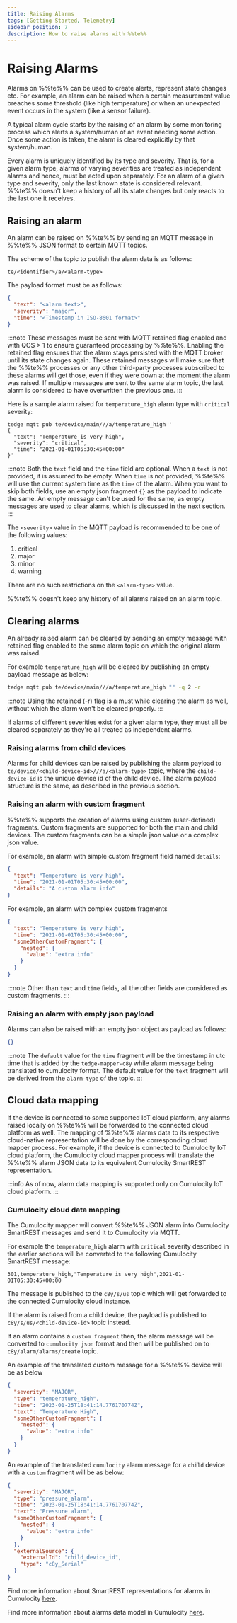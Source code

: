 ```yaml
---
title: Raising Alarms
tags: [Getting Started, Telemetry]
sidebar_position: 7
description: How to raise alarms with %%te%%
---
```


# Raising Alarms

Alarms on %%te%% can be used to create alerts, represent state changes etc.
For example, an alarm can be raised when a certain measurement value breaches some threshold (like high temperature) or when an unexpected event occurs in the system (like a sensor failure).

A typical alarm cycle starts by the raising of an alarm by some monitoring process which alerts a system/human of an event needing some action.
Once some action is taken, the alarm is cleared explicitly by that system/human.

Every alarm is uniquely identified by its type and severity.
That is, for a given alarm type, alarms of varying severities are treated as independent alarms and hence, must be acted upon separately.
For an alarm of a given type and severity, only the last known state is considered relevant.
%%te%% doesn't keep a history of all its state changes but only reacts to the last one it receives.


## Raising an alarm

An alarm can be raised on %%te%% by sending an MQTT message in %%te%% JSON format to certain MQTT topics.

The scheme of the topic to publish the alarm data is as follows:

```text title="Topic"
te/<identifier>/a/<alarm-type>
```

The payload format must be as follows:

```json title="Payload"
{
  "text": "<alarm text>",
  "severity": "major",
  "time": "<Timestamp in ISO-8601 format>"
}
```

:::note
These messages must be sent with MQTT retained flag enabled and with QOS > 1 to ensure guaranteed processing by %%te%%.
Enabling the retained flag ensures that the alarm stays persisted with the MQTT broker until its state changes again.
These retained messages will make sure that the %%te%% processes or any other third-party processes subscribed to these alarms will get those,
even if they were down at the moment the alarm was raised.
If multiple messages are sent to the same alarm topic, the last alarm is considered to have overwritten the previous one.
:::

Here is a sample alarm raised for `temperature_high` alarm type with `critical` severity:

```te2mqtt formats=v1
tedge mqtt pub te/device/main///a/temperature_high '
{
  "text": "Temperature is very high",
  "severity": "critical",
  "time": "2021-01-01T05:30:45+00:00"
}'
```

:::note
Both the `text` field and the `time` field are optional.
When a `text` is not provided, it is assumed to be empty.
When `time` is not provided, %%te%% will use the current system time as the `time` of the alarm.
When you want to skip both fields, use an empty json fragment `{}` as the payload to indicate the same.
An empty message can't be used for the same, as empty messages are used to clear alarms, which is discussed in the next section.
:::

The `<severity>` value in the MQTT payload is recommended to be one of the following values:

1. critical
2. major
3. minor
4. warning

There are no such restrictions on the `<alarm-type>` value.

%%te%% doesn't keep any history of all alarms raised on an alarm topic.

## Clearing alarms

An already raised alarm can be cleared by sending an empty message with retained flag enabled to the same alarm topic on which the original alarm was raised.

For example `temperature_high` will be cleared by publishing an empty payload message as below:

```sh te2mqtt formats=v1
tedge mqtt pub te/device/main///a/temperature_high "" -q 2 -r
```

:::note
Using the retained (-r) flag is a must while clearing the alarm as well, without which the alarm won't be cleared properly.
:::

If alarms of different severities exist for a given alarm type, they must all be cleared separately as they're all treated as independent alarms.

### Raising alarms from child devices

Alarms for child devices can be raised by publishing the alarm payload to `te/device/<child-device-id>///a/<alarm-type>` topic,
where the `child-device-id` is the unique device id of the child device.
The alarm payload structure is the same, as described in the previous section.

### Raising an alarm with custom fragment

%%te%% supports the creation of alarms using custom (user-defined) fragments.
Custom fragments are supported for both the main and child devices.
The custom fragments can be a simple json value or a complex json value.

For example, an alarm with simple custom fragment field named `details`:

```json title="Payload"
{
  "text": "Temperature is very high",
  "time": "2021-01-01T05:30:45+00:00",
  "details": "A custom alarm info"
}
```

For example, an alarm with complex custom fragments

```json title="Payload"
{
  "text": "Temperature is very high",
  "time": "2021-01-01T05:30:45+00:00",
  "someOtherCustomFragment": {
    "nested": {
      "value": "extra info"
    }
  }
}
```

:::note
Other than `text` and `time` fields, all the other fields are considered as custom fragments.
:::

### Raising an alarm with empty json payload

Alarms can also be raised with an empty json object as payload as follows:

```json title="Payload (empty json object)"
{}
```

:::note
The `default` value for the `time` fragment will be the timestamp in utc time that is added by the `tedge-mapper-c8y`
while alarm message being translated to cumulocity format.
The default value for the `text` fragment will be derived from the `alarm-type` of the topic.
:::

## Cloud data mapping

If the device is connected to some supported IoT cloud platform, any alarms raised locally on %%te%% will be forwarded to the connected cloud platform as well.
The mapping of %%te%% alarms data to its respective cloud-native representation will be done by the corresponding cloud mapper process.
For example, if the device is connected to Cumulocity IoT cloud platform, the Cumulocity cloud mapper process will translate the %%te%% alarm JSON data to its equivalent Cumulocity SmartREST representation.

:::info
As of now, alarm data mapping is supported only on Cumulocity IoT cloud platform.
:::

### Cumulocity cloud data mapping

The Cumulocity mapper will convert %%te%% JSON alarm into Cumulocity SmartREST messages and send it to Cumulocity via MQTT.

For example the `temperature_high` alarm with `critical` severity described in the earlier sections will be converted to the following Cumulocity SmartREST message:

```csv
301,temperature_high,"Temperature is very high",2021-01-01T05:30:45+00:00
```

The message is published to the `c8y/s/us` topic which will get forwarded to the connected Cumulocity cloud instance.

If the alarm is raised from a child device, the payload is published to `c8y/s/us/<child-device-id>` topic instead.

If an alarm contains a `custom fragment` then, the alarm message will be converted to `cumulocity json`
format and then will be published on to `c8y/alarm/alarms/create` topic.

An example of the translated custom message for a %%te%% device will be as below

```json
{
  "severity": "MAJOR",
  "type": "temperature_high",
  "time": "2023-01-25T18:41:14.776170774Z",
  "text": "Temperature High",
  "someOtherCustomFragment": {
    "nested": {
      "value": "extra info"
    }
  }
}
```

An example of the translated `cumulocity` alarm message for a `child` device with a `custom` fragment will be as below:

```json
{
  "severity": "MAJOR",
  "type": "pressure_alarm",
  "time": "2023-01-25T18:41:14.776170774Z",
  "text": "Pressure alarm",
  "someOtherCustomFragment": {
    "nested": {
      "value": "extra info"
    }
  },
  "externalSource": {
    "externalId": "child_device_id",
    "type": "c8y_Serial"
  }
}
```
Find more information about SmartREST representations for alarms in Cumulocity [here](https://cumulocity.com/guides/10.11.0/reference/smartrest-two/#alarm-templates).

Find more information about alarms data model in Cumulocity [here](https://cumulocity.com/guides/concepts/domain-model/#events).
